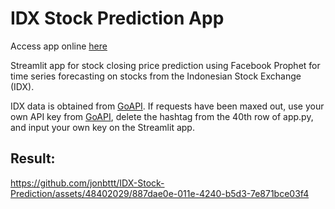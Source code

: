 # IDX Stock Prediction App
Access app online [here](https://idx-stock-prediction.streamlit.app/)

Streamlit app for stock closing price prediction using Facebook Prophet for time series forecasting on stocks from the Indonesian Stock Exchange (IDX).

IDX data is obtained from [GoAPI](https://wwww.goapi.id/).
If requests have been maxed out, use your own API key from [GoAPI](https://wwww.goapi.id/), delete the hashtag from the 40th row of app.py, and input your own key on the Streamlit app.

## Result:
https://github.com/jonbttt/IDX-Stock-Prediction/assets/48402029/887dae0e-011e-4240-b5d3-7e871bce03f4

